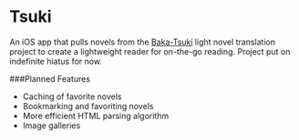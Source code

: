 Tsuki
=========
An iOS app that pulls novels from the [Baka-Tsuki](http://www.baka-tsuki.org/) light novel translation project to create a lightweight reader for on-the-go reading. Project put on indefinite hiatus for now.

###Planned Features
* Caching of favorite novels
* Bookmarking and favoriting novels
* More efficient HTML parsing algorithm
* Image galleries